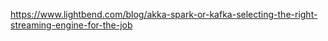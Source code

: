 
https://www.lightbend.com/blog/akka-spark-or-kafka-selecting-the-right-streaming-engine-for-the-job